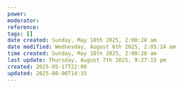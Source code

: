 ```yaml
---
power: 
moderator: 
reference: 
tags: []
date created: Sunday, May 18th 2025, 2:00:28 am
date modified: Wednesday, August 6th 2025, 2:05:24 am
time created: Sunday, May 18th 2025, 2:00:28 am
last update: Thursday, August 7th 2025, 9:27:15 pm
created: 2025-05-17T22:00
updated: 2025-08-06T14:15
---
```

